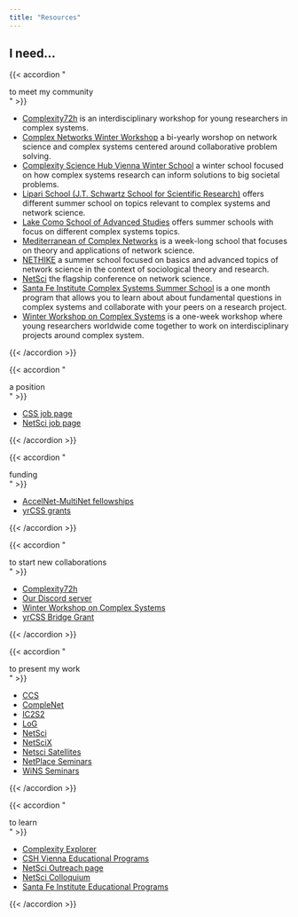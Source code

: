 ```yaml
---
title: "Resources"
---
```



## I need...

{{< accordion  "<div><i class='fa-solid fa-users pr-4'></i>to meet my community</div>" >}}

- [Complexity72h](https://complexity72h.com) is an interdisciplinary workshop for young researchers in complex systems.
- [Complex Networks Winter Workshop](https://cmplxsys.w3.uvm.edu/events/cnww/) a bi-yearly worshop on network science and complex systems centered around collaborative problem solving.
- [Complexity Science Hub Vienna Winter School](https://csh.ac.at/education/winterschool/) a winter school focused on how complex systems research can inform solutions to big societal problems. 
- [Lipari School (J.T. Schwartz School for Scientific Research)](https://liparischool.it/) offers different summer school on topics relevant to complex systems and network science.
- [Lake Como School of Advanced Studies](https://lakecomoschool.org/schools/) offers summer schools with focus on different complex systems topics.
- [Mediterranean of Complex Networks](https://mediterraneanschoolcomplex.net/) is a week-long school that focuses on theory and applications of network science. 
- [NETHIKE](https://sn.ethz.ch/nethike.html) a summer school focused on basics and advanced topics of network science in the context of sociological theory and research.
- [NetSci](https://www.netscisociety.net/events/netsci) the flagship conference on network science.
- [Santa Fe Institute Complex Systems Summer School](https://santafe.edu/engage/learn/programs/sfi-complex-systems-summer-school) is a one month program that allows you to learn about about fundamental questions in complex systems and collaborate with your peers on a research project.
- [Winter Workshop on Complex Systems](https://wwcs2025.github.io) is a one-week workshop where young researchers worldwide come together to work on interdisciplinary projects around complex system.

{{< /accordion >}}


{{< accordion "<div><i class='fa-solid fa-award pr-4'></i>a position</div>" >}}

- [CSS job page](https://cssociety.org/job-openings)
- [NetSci job page](https://www.netscisociety.net/jobs)

{{< /accordion >}}


{{< accordion "<div><i class='fa-duotone fa-solid fa-coins pr-4'></i>funding</div>" >}}

- [AccelNet-MultiNet fellowships](https://www.accelnet-multinet.org/education-training)
- [yrCSS grants](https://yrcss.cssociety.org/grants/)

{{< /accordion >}}


{{< accordion "<div><i class='fa-solid fa-people-arrows pr-4'></i>to start new collaborations</div>" >}}

- [Complexity72h](https://complexity72h.com)
- [Our Discord server ](https://discord.gg/yFmVMZ29)
- [Winter Workshop on Complex Systems](https://wwcs2025.github.io)
- [yrCSS Bridge Grant](https://yrcss.cssociety.org/grants/bridge-grant/)

{{< /accordion >}}


{{< accordion "<div><i class='fa-solid fa-microphone pr-4'></i>to present my work</div>" >}}

- [CCS](https://ccs25.cssociety.org)
- [CompleNet](https://complenet.weebly.com)
- [IC2S2](https://www.ic2s2-2025.org/)
- [LoG](https://logconference.org/)
- [NetSci](https://netsci2025.github.io)
- [NetSciX](https://netscix2025.iiti.ac.in)
- [Netsci Satellites](https://netsci2025.github.io/satellites/)
- [NetPlace Seminars](https://netplace.site)
- [WiNS Seminars](https://sites.google.com/view/womeninnetworkscience/)

{{< /accordion >}}


{{< accordion "<div><i class='fa-solid fa-book-open-reader pr-4'></i>to learn</div>" >}}

- [Complexity Explorer](https://www.complexityexplorer.org/)
- [CSH Vienna Educational Programs](https://csh.ac.at/education/)
- [NetSci Outreach page](https://www.netscisociety.net/outreach)
- [NetSci Colloquium](https://www.netscisociety.net/events/colloquium)
- [Santa Fe Institute Educational Programs](https://santafe.edu/engage/learn/overview)

{{< /accordion >}}
